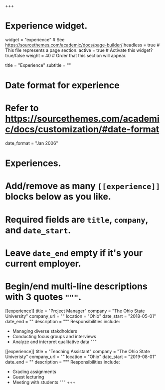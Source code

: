 +++
# Experience widget.
widget = "experience"  # See https://sourcethemes.com/academic/docs/page-builder/
headless = true  # This file represents a page section.
active = true  # Activate this widget? true/false
weight = 40  # Order that this section will appear.

title = "Experience"
subtitle = ""

# Date format for experience
#   Refer to https://sourcethemes.com/academic/docs/customization/#date-format
date_format = "Jan 2006"

# Experiences.
#   Add/remove as many `[[experience]]` blocks below as you like.
#   Required fields are `title`, `company`, and `date_start`.
#   Leave `date_end` empty if it's your current employer.
#   Begin/end multi-line descriptions with 3 quotes `"""`.
[[experience]]
  title = "Project Manager"
  company = "The Ohio State University"
  company_url = ""
  location = "Ohio"
  date_start = "2018-05-01"
  date_end = ""
  description = """
  Responsibilities include:
  
  * Managing diverse stakdholders
  * Conducting focus groups and interviews
  * Analyze and interpret qualitative data
  """

[[experience]]
  title = "Teaching Assistant"
  company = "The Ohio State Univeristy"
  company_url = ""
  location = "Ohio"
  date_start = "2019-08-01"
  date_end = ""
  description = """
  Responsibilities include:
  * Grading assignments
  * Guest lecturing
  * Meeting with students
   """
+++
